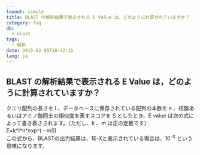 ```yaml
---
layout: simple
title: BLAST の解析結果で表示される E Value は，どのように計算されていますか？
category: faq
db:
  - blast
tags: 
  - 解析
date: 2015-02-05T10:42:15
lang: ja
---
```


## BLAST の解析結果で表示される E Value は，どのように計算されていますか？

<html>
  クエリ配列の長さを l 、データベースに保存されている配列の本数を n 、核酸あるいはアミノ酸同士の相似度を表すスコアを S としたとき、E value は次の式によって書き表さされます。（ただし、k 、m は正の定数です）<br>E=k*l*n*exp^(－mS)<br>この式から、BLASTの出力結果は、1E-Xと表示されている場合は、10<sup>-X</sup> という意味になります。
</html>